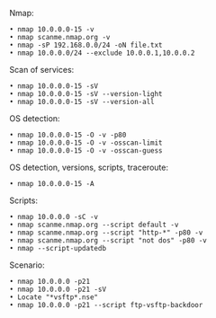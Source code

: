 Nmap:

	• nmap 10.0.0.0-15 -v
	• nmap scanme.nmap.org -v
	• nmap -sP 192.168.0.0/24 -oN file.txt
	• nmap 10.0.0.0/24 --exclude 10.0.0.1,10.0.0.2

Scan of services:

	• nmap 10.0.0.0-15 -sV
	• nmap 10.0.0.0-15 -sV --version-light
	• nmap 10.0.0.0-15 -sV --version-all

OS detection:

	• nmap 10.0.0.0-15 -O -v -p80
	• nmap 10.0.0.0-15 -O -v -osscan-limit
	• nmap 10.0.0.0-15 -O -v -osscan-guess

OS detection, versions, scripts, traceroute:

	• nmap 10.0.0.0-15 -A

Scripts:

	• nmap 10.0.0.0 -sC -v
	• nmap scanme.nmap.org --script default -v
	• nmap scanme.nmap.org --script "http-*" -p80 -v
	• nmap scanme.nmap.org --script "not dos" -p80 -v
	• nmap --script-updatedb 
	
Scenario:

	• nmap 10.0.0.0 -p21
	• nmap 10.0.0.0 -p21 -sV
	• Locate "*vsftp*.nse"
	• nmap 10.0.0.0 -p21 --script ftp-vsftp-backdoor